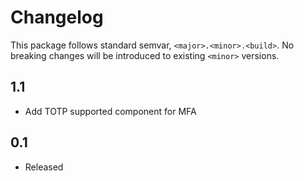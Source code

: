 # Changelog #
This package follows standard semvar, `<major>.<minor>.<build>`. No breaking changes will be introduced to existing `<minor>` versions.

## 1.1 ##
* Add TOTP supported component for MFA

## 0.1 ##
* Released
